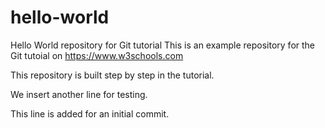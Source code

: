 # hello-world
Hello World repository for Git tutorial
This is an example repository for the Git tutoial on https://www.w3schools.com

This repository is built step by step in the tutorial.

We insert another line for testing.

This line is added for an initial commit.
